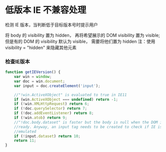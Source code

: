 # 低版本 IE 不兼容处理

检测 IE 版本，当判断低于目标版本号时提示用户

将 body 的 visibility 置为 hidden， 再将希望展示的 DOM visibility 置为 visible;
但是有的 DOM 的 visibility 默认为 visible， 需要将他们置为 hidden
注：使用 visibility = "hidden" 来隐藏其他元素

### 检查IE版本
```js
function getIEVersion() {
    var win = window;
    var doc = win.document;
    var input = doc.createElement('input');

    //"!win.ActiveXObject" is evaluated to true in IE11
    if (win.ActiveXObject === undefined) return -1;
    if (!win.XMLHttpRequest) return 6;
    if (!doc.querySelector) return 7;
    if (!doc.addEventListener) return 8;
    if (!win.atob) return 9;
    //"!doc.body.dataset" is faster but the body is null when the DOM is not
    //ready. Anyway, an input tag needs to be created to check if IE is being
    //emulated
    if (!input.dataset) return 10;
    return 11;
}
```